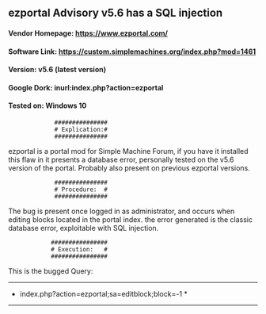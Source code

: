 ## ezportal Advisory v5.6 has a SQL injection

#### Vendor Homepage: https://www.ezportal.com/

#### Software Link: https://custom.simplemachines.org/index.php?mod=1461

#### Version: v5.6 (latest version)

#### Google Dork: inurl:index.php?action=ezportal

#### Tested on: Windows 10

                 ###############
                 # Explication:#
                 ###############

ezportal is a portal mod for Simple Machine Forum, if you have it installed this flaw in it presents a database error,
personally tested on the v5.6 version of the portal.
Probably also present on previous ezportal versions.

                 ###############
                 # Procedure:  #
                 ###############

The bug is present once logged in as administrator, and occurs when editing blocks located in the portal index.
the error generated is the classic database error, exploitable with SQL injection.


                ################
                # Execution:   #
                ################

This is the bugged Query:

***************************************************
* index.php?action=ezportal;sa=editblock;block=-1 *

***************************************************